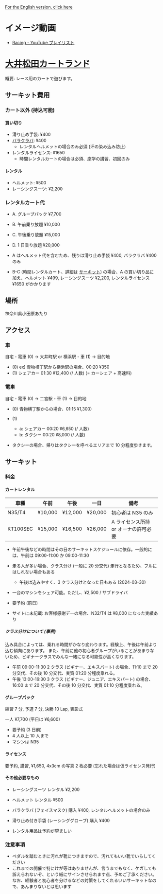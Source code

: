 [For the English version, click here](circuits/ooimazda_kartland_en.md)

# イメージ動画
- [Racing - YouTube プレイリスト](https://youtube.com/playlist?list=PLBppgxAtBIa8CC0-3esZiFksGd_VQhnwT&si=n6IJ0w7EguSY60cl)

# [大井松田カートランド](https://www.kartland.co.jp/)

概要: レース用のカートで遊びます。

## サーキット費用
### カート以外 (持込可能)
#### 買い切り
- 滑り止め手袋: ¥400
- [バラクラバ](https://www.google.com/search?sca_esv=e83f66b36dc5befd&q=%E3%83%90%E3%83%A9%E3%82%AF%E3%83%A9%E3%83%90%E3%80%80%E3%83%AC%E3%83%BC%E3%82%B7%E3%83%B3%E3%82%B0&uds=AMwkrPvKaOdnm-vCf69yIgBm8GfbvUUM5d-uooVwdV-L-JFJ-xBwkqcKq5tnAkmU_338_693HaMhYP2v1l19lJPdR9jam2X7sZjegX2xAws99QhX6u3vXw9h1DhKq3J-tNtdjHs1jXuERbyD4hV_UmqDq3ex3Q9nh5sUriWVV-_UMWep-ucqlghPGjlH22dg9s-U-0kuD37ZtWkifw6yJ3osrcw8mvt1g5AcCsjpKQ55GPyGHfjaMzRtEj7bxulGwchA76g_q3RDLYhmR2rczHpi-65b4EXVuTCKwm5GnpQSUVRCu2aeDRohMPPeAxMyuuatZw7JQJl8P7J-2EPq6CJE1BVib3M1YA&udm=2&prmd=isvnmbtz&sa=X&ved=2ahUKEwjkncizr9SFAxUcrlYBHbLyB7kQtKgLegQIDRAB&biw=1531&bih=768&dpr=1.25#vhid=Zx7IUqQxAQQLeM&vssid=mosaic): ¥400
    - レンタルヘルメットの場合のみ必須 (汗の染み込み防止)
- レンタルライセンス: ¥1650
    - 時間レンタルカートの場合は必須、座学の講習、初回のみ

#### レンタル
- ヘルメット: ¥500
- レーシングスーツ: ¥2,200

### レンタルカート代
- A. グループパック ¥7,700
- B. 午前乗り放題 ¥10,000
- C. 午後乗り放題 ¥15,000
- D. 1 日乗り放題 ¥20,000

- A はヘルメット代を含むため、残りは滑り止め手袋 ¥400, バラクラバ ¥400 のみ
- B-C (時間レンタルカート、詳細は [サーキット](#サーキット)) の場合、A の買い切り品に加え、ヘルメット ¥499, レーシングスーツ ¥2,200, レンタルライセンス ¥1650 がかかります

## 場所
神奈川県小田原あたり

## アクセス
### 車
自宅 - 電車 (0) -> 大井町駅 or 横浜駅 - 車 (1) -> 目的地

- (0) ex) 青物横丁駅から横浜駅の場合、00:20 ¥350
- (1) シェアカー 01:30 ¥12,400 (/ 人数) (= カーシェア + 高速料)

### 電車
自宅 - 電車 (0) -> 二宮駅 - 車 (1) -> 目的地

- (0) 青物横丁駅からの場合、01:15 ¥1,300)
- (1)
    - a: シェアカー 00:20 ¥6,650 (/ 人数)
    - b: タクシー 00:20 ¥8,000 (/ 人数)

- タクシーの場合、帰りはタクシーを呼べるエリアまで 10 分程度歩きます。

## サーキット
### 料金
#### カートレンタル
| 車種     | 午前    | 午後    | 一日    | 備考                                 |
|----------|---------|---------|---------|--------------------------------------|
| N35/T4   | ¥10,000 | ¥12,000 | ¥20,000 | 初心者は N35 のみ                    |
| KT100SEC | ¥15,000 | ¥16,500 | ¥26,000 | A ライセンス所持 or オーナの許可必要 |

- 午前午後などの時間はその日のサーキットスケジュールに依存。一般的には、午前は 09:00-11:00 か 09:00-11:30
- 走る人が多い場合、クラス分け (一般に 20 分交代) 走行となるため、フルにはしれない場合もある
    - 午後は込みやすく、3 クラス分けとなった日もある (2024-03-30)
- 一台のマシンをシェア可能。ただし、¥2,500 / サブドライバ
- 要予約 (前日)

- サイトに未記載: お客様感謝デーの場合、N32/T4 は ¥8,000 になった実績あり

##### クラス分けについて (事例)
込み具合によっては、乗れる時間がかなり変わります。経験上、午後は午前より込む傾向にあります。
また、午前に他の初心者グループがいることがあまりないため、ビギナークラスでみんな一緒になる可能性が高くなります。

- 午前 09:00-11:30 2 クラス (ビギナー、エキスパート) の場合、11:10 まで 20 分交代、その後 10 分交代、実質 01:20 分程度乗れる。
- 午後 13:00-16:30 3 クラス (ビギナー、ジュニア、エキスパート) の場合、16:00 まで 20 分交代、その後 10 分交代、実質 01:10 分程度乗れる。

#### グループパック
練習 7 分, 予選 7 分, 決勝 10 Lap, 表彰式

一人 ¥7,700 (平日は ¥6,600)

- 要予約 (3 日前)
- 4 人以上 10 人まで
- マシンは N35

#### ライセンス
要予約, 講習, ¥1,650, 4x3cm の写真 2 枚必要 (忘れた場合は仮ライセンス発行)

#### その他必要なもの
- レーシングスーツ レンタル ¥2,200
- ヘルメット レンタル ¥500
- バラクラバ (フェイスマスク) 購入 ¥400, レンタルヘルメットの場合のみ
- 滑り止め付き手袋 (レーシンググローブ) 購入 ¥400

- レンタル用品は予約が望ましい

### 注意事項
- ペダルを踏むときに汚れが靴につきますので、汚れてもいい靴でいらしてください
- これまでの開催で特にけが等はありませんが、言うまでもなく、ケガしても訴えられないぞ、という紙にサインさせられます点、予めご了承ください。なお、経験者と初心者を分けるなどの対策をしてくれるいいサーキットなので、あんまりないとは思います
